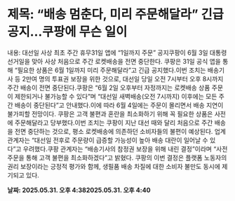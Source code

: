 # **제목: “배송 멈춘다, 미리 주문해달라” 긴급공지…쿠팡에 무슨 일이**

  내용: 대선일 사상 최초 주간 휴무31일 앱에 “1일까지 주문” 공지쿠팡이 6월 3일 대통령 선거일을 맞아 사상 처음으로 주간 로켓배송을 전면 중단한다. 쿠팡은 31일 공식 앱을 통해 “필요한 상품은 6월 1일까지 미리 주문해달라”고 긴급 공지했다.이번 조치는 배송기사 등 2만여 명의 투표권 보장을 위한 것으로, 대선일 당일 오전 7시부터 오후 8시까지 주간 배송이 전면 중단된다.쿠팡은 “6월 2일 오후부터 자정까지는 로켓배송 상품 주문이 제한되거나 불가능할 수 있다”며 “대선일 새벽배송(오전 7시까지) 이후에는 모든 주간 배송이 중단된다”고 안내했다.이에 따라 6월 4일에는 주문이 몰리면서 배송 지연이 불가피할 전망이다. 쿠팡은 고객 불편과 혼란을 최소화하기 위해 꼭 필요한 상품은 사전에 주문해달라고 당부했다.이번 조치는 쿠팡이 지난 대선 때와 달리 처음으로 주간 배송을 전면 중단하는 것으로, 평소 로켓배송에 의존하던 소비자들의 불편이 예상된다. 업계 관계자는 “대선일 전후로 주문량이 급증할 가능성이 높아 배송 대란이 일어날 수 있다”고 우려했다.쿠팡 관계자는 “배송기사의 참정권 보장을 위해 내린 결정”이라며 “사전 주문을 통해 고객 불편을 최소화하겠다”고 밝혔다. 쿠팡의 이번 결정은 플랫폼 노동자의 권리 보장이라는 긍정적 평가와 함께, 생필품 배송 차질에 대한 소비자 불만도 동시에 제기되고 있다.

  **날짜: 2025.05.31. 오후 4:382025.05.31. 오후 4:40**